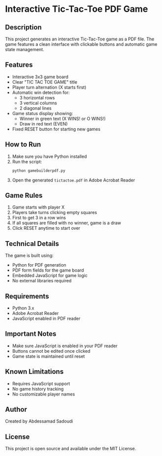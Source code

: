 # Interactive Tic-Tac-Toe PDF Game

## Description
This project generates an interactive Tic-Tac-Toe game as a PDF file. The game features a clean interface with clickable buttons and automatic game state management.

## Features
- Interactive 3x3 game board
- Clear "TIC TAC TOE GAME" title
- Player turn alternation (X starts first)
- Automatic win detection for:
  - 3 horizontal rows
  - 3 vertical columns
  - 2 diagonal lines
- Game status display showing:
  - Winner in green text (X WINS! or O WINS!)
  - Draw in red text (EVEN)
- Fixed RESET button for starting new games

## How to Run
1. Make sure you have Python installed
2. Run the script:
   ```bash
   python gamebuilderpdf.py
   ```
3. Open the generated `tictactoe.pdf` in Adobe Acrobat Reader

## Game Rules
1. Game starts with player X
2. Players take turns clicking empty squares
3. First to get 3 in a row wins
4. If all squares are filled with no winner, game is a draw
5. Click RESET anytime to start over

## Technical Details
The game is built using:
- Python for PDF generation
- PDF form fields for the game board
- Embedded JavaScript for game logic
- No external libraries required

## Requirements
- Python 3.x
- Adobe Acrobat Reader
- JavaScript enabled in PDF reader

## Important Notes
- Make sure JavaScript is enabled in your PDF reader
- Buttons cannot be edited once clicked
- Game state is maintained until reset

## Known Limitations
- Requires JavaScript support
- No game history tracking
- No customizable player names

## Author
Created by Abdessamad Sadoudi

## License
This project is open source and available under the MIT License.
